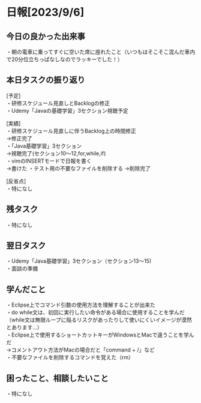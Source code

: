 # 日報[2023/9/6]  
  
## 今日の良かった出来事  
・朝の電車に乗ってすぐに空いた席に座れたこと（いつもはそこそこ混んだ車内で20分位立ちっぱなしなのでラッキーでした！）  
  
## 本日タスクの振り返り  
[予定]  
・研修スケジュール見直しとBacklogの修正  
・Udemy「Javaの基礎学習」3セクション視聴予定  
  
[実績]  
・研修スケジュール見直しに伴うBacklog上の時間修正  
→修正完了    
・「Java基礎学習」3セクション  
→視聴完了(セクション10〜12,for,while,if)  
・vimのINSERTモードで日報を書く  
→書けた 
・テスト用の不要なファイルを削除する
→削除完了  
  
[反省点]  
・特になし  
  
  
## 残タスク  
・特になし  
  
## 翌日タスク  
・Udemy「Java基礎学習」3セクション（セクション13〜15)  
・面談の準備  
  
## 学んだこと  
・Eclipse上でコマンド引数の使用方法を理解することが出来た  
・do while文は、初回に実行したい命令がある場合に使用することを学んだ（while文は無限ループに陥るリスクがあったりして使いにくいイメージが漠然とあります…）  
・Eclipse上で使用するショートカットキーがWindowsとMacで違うことを学んだ  
→コメントアウト方法がMacの場合だと「command + /」など  
・不要なファイルを削除するコマンドを覚えた（rm）  
  
## 困ったこと、相談したいこと  
・特になし  
